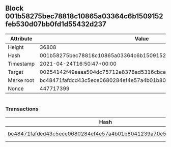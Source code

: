 ## Block 001b58275bec78818c10865a03364c6b1509152feb530d07bb0fd1d55432d237

Attribute | Value
--- | ---
Height | 36808
Hash | 001b58275bec78818c10865a03364c6b1509152feb530d07bb0fd1d55432d237
Timestamp | 2021-04-24T16:50:47+00:00
Target | 00254142f49eaaa504dc75712e8378ad5316cbcead634704b3734b6271167cc4
Merke root | bc48471fafdcd43c5ece0680284ef4e57a4b01b8041239a70e5c7356ffaf7d0e
Nonce | 447717399

```

```

### Transactions

Hash | Amount
--- | ---
[bc48471fafdcd43c5ece0680284ef4e57a4b01b8041239a70e5c7356ffaf7d0e](bc48471fafdcd43c5ece0680284ef4e57a4b01b8041239a70e5c7356ffaf7d0e.md) | 10.00000000 SKEPTI 
